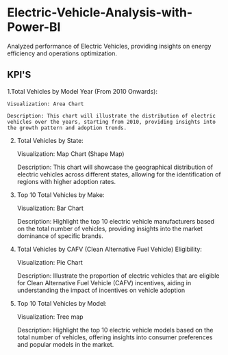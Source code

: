 # Electric-Vehicle-Analysis-with-Power-BI
Analyzed performance of Electric Vehicles, providing insights on energy efficiency and operations optimization.
## KPI'S

  1.Total Vehicles by Model Year (From 2010 Onwards):

    Visualization: Area Chart

    Description: This chart will illustrate the distribution of electric vehicles over the years, starting from 2010, providing insights into the growth pattern and adoption trends.

2. Total Vehicles by State:

   Visualization: Map Chart (Shape Map) 

   Description: This chart will showcase the geographical distribution of electric vehicles across different states, allowing for the identification of regions with higher adoption rates.

3. Top 10 Total Vehicles by Make:

   Visualization: Bar Chart 

   Description: Highlight the top 10 electric vehicle manufacturers based on the total number of vehicles, providing insights into the market dominance of specific brands.

4. Total Vehicles by CAFV (Clean Alternative Fuel Vehicle) Eligibility:

   Visualization: Pie Chart 

   Description: Illustrate the proportion of electric vehicles that are eligible for Clean Alternative Fuel Vehicle (CAFV) incentives, aiding in understanding the impact of incentives on vehicle adoption

5. Top 10 Total Vehicles by Model:

   Visualization: Tree map

   Description: Highlight the top 10 electric vehicle models based on the total number of vehicles, offering insights into consumer preferences and popular models in the market.
